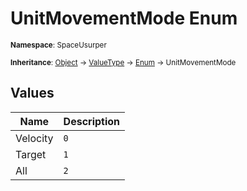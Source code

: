 # UnitMovementMode Enum

<small>**Namespace**: SpaceUsurper</small>

<small>**Inheritance**: [Object](https://docs.microsoft.com/en-us/dotnet/api/system.object?view=netframework-4.5) → [ValueType](https://docs.microsoft.com/en-us/dotnet/api/system.valuetype?view=netframework-4.5) → [Enum](https://docs.microsoft.com/en-us/dotnet/api/system.enum?view=netframework-4.5) → UnitMovementMode</small>

## Values

<div markdown="1" class="member-table">

| Name | Description |
| ---- | ----------- |
| Velocity | `0` |
| Target | `1` |
| All | `2` |

</div>

